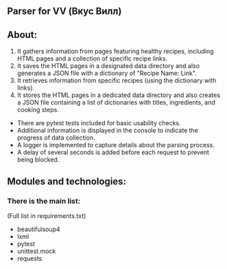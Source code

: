 ## Parser for VV (Вкус Вилл)

## About:
1. It gathers information from pages featuring healthy recipes, including HTML
pages and a collection of specific recipe links.
2. It saves the HTML pages in a designated data directory and also generates a
JSON file with a dictionary of "Recipe Name: Link".
3. It retrieves information from specific recipes (using the dictionary with
links).
4. It stores the HTML pages in a dedicated data directory and also creates a
JSON file containing a list of dictionaries with titles, ingredients, and
cooking steps.

* There are pytest tests included for basic usability checks.
* Additional information is displayed in the console to indicate
the progress of data collection.
* A logger is implemented to capture details about the parsing process.
* A delay of several seconds is added before each request to prevent
being blocked.


## Modules and technologies:
### There is the main list:
(Full list in requirements.txt)

- beautifulsoup4
- lxml
- pytest
- unittest.mock
- requests
